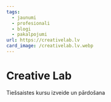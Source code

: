 ```yaml
---
tags:
  - jaunumi
  - profesionali
  - blogi
  - pakalpojumi
url: https://creativelab.lv
card_image: /creativelab.lv.webp
---
```


# Creative Lab

Tiešsaistes kursu izveide un pārdošana
